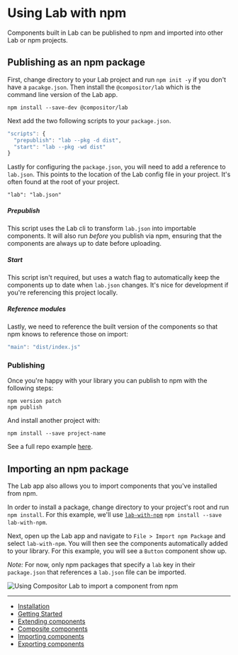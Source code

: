 
# Using Lab with npm

Components built in Lab can be published to npm and imported into other Lab or npm projects.

## Publishing as an npm package

First, change directory to your Lab project and run `npm init -y` if you don't have a `pacakge.json`. Then install the `@compositor/lab` which is the command line version of the Lab app.

```
npm install --save-dev @compositor/lab
```

Next add the two following scripts to your `package.json`.

```js
"scripts": {
  "prepublish": "lab --pkg -d dist",
  "start": "lab --pkg -wd dist"
}
```

Lastly for configuring the `package.json`, you will need to add a reference to `lab.json`.
This points to the location of the Lab config file in your project.
It's often found at the root of your project.

```
"lab": "lab.json"
```

##### Prepublish

This script uses the Lab cli to transform `lab.json` into importable components.
It will also run _before_ you publish via npm, ensuring that the components are always up to date before uploading.

##### Start

This script isn't required, but uses a watch flag to automatically keep the components up to date when `lab.json` changes.
It's nice for development if you're referencing this project locally.

##### Reference modules

Lastly, we need to reference the built version of the components so that npm knows to reference those on import:

```js
"main": "dist/index.js"
```

### Publishing

Once you're happy with your library you can publish to npm with the following steps:

```
npm version patch
npm publish
```

And install another project with:

```
npm install --save project-name
```

See a full repo example [here](https://github.com/c8r/lab/tree/master/examples/npm).

## Importing an npm package

The Lab app also allows you to import components that you've installed from npm.

In order to install a package, change directory to your project's root and run `npm install`.
For this example, we'll use [`lab-with-npm`](https://github.com/c8r/lab/tree/master/examples/npm) `npm install --save lab-with-npm`.

Next, open up the Lab app and navigate to `File > Import npm Package` and select `lab-with-npm`.
You will then see the components automatically added to your library.
For this example, you will see a `Button` component show up.

_Note:_ For now, only npm packages that specify a `lab` key in their `package.json` that references a `lab.json` file can be imported.

![Using Compositor Lab to import a component from npm](https://user-images.githubusercontent.com/1424573/31863762-90251f3a-b70f-11e7-90e6-5bb667598828.png)

---

- [Installation](installation.md)
- [Getting Started](getting-started.md)
- [Extending components](extending.md)
- [Composite components](composite-components.md)
- [Importing components](importing.md)
- [Exporting components](exporting.md)

